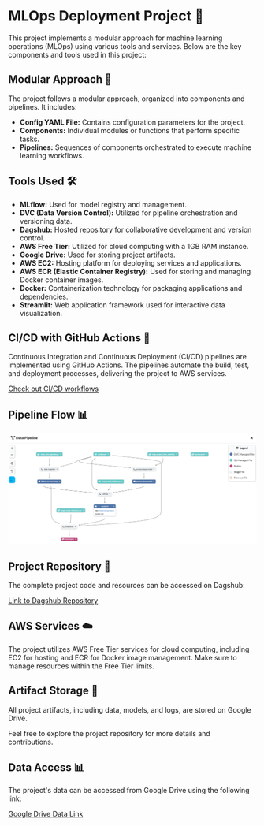 # MLOps Deployment Project 🚀

This project implements a modular approach for machine learning operations (MLOps) using various tools and services. Below are the key components and tools used in this project:

## Modular Approach 🔧

The project follows a modular approach, organized into components and pipelines. It includes:

- **Config YAML File:** Contains configuration parameters for the project.
- **Components:** Individual modules or functions that perform specific tasks.
- **Pipelines:** Sequences of components orchestrated to execute machine learning workflows.

## Tools Used 🛠️

- **MLflow:** Used for model registry and management.
- **DVC (Data Version Control):** Utilized for pipeline orchestration and versioning data.
- **Dagshub:** Hosted repository for collaborative development and version control.
- **AWS Free Tier:** Utilized for cloud computing with a 1GB RAM instance.
- **Google Drive:** Used for storing project artifacts.
- **AWS EC2:** Hosting platform for deploying services and applications.
- **AWS ECR (Elastic Container Registry):** Used for storing and managing Docker container images.
- **Docker:** Containerization technology for packaging applications and dependencies.
- **Streamlit:** Web application framework used for interactive data visualization.

## CI/CD with GitHub Actions 🚀

Continuous Integration and Continuous Deployment (CI/CD) pipelines are implemented using GitHub Actions. The pipelines automate the build, test, and deployment processes, delivering the project to AWS services.

[Check out CI/CD workflows](https://github.com/harshpatel1242/MLOps_Deployment/actions)

## Pipeline Flow 📊

![Pipeline Flow](https://github.com/harshpatel1242/MLOps_Deployment/blob/master/Pipeline_Flow.PNG)

## Project Repository 📁

The complete project code and resources can be accessed on Dagshub:

[Link to Dagshub Repository](https://dagshub.com/harshpatel1242/MLOps_Deployment)

## AWS Services ☁️

The project utilizes AWS Free Tier services for cloud computing, including EC2 for hosting and ECR for Docker image management. Make sure to manage resources within the Free Tier limits.

## Artifact Storage 📂

All project artifacts, including data, models, and logs, are stored on Google Drive.

Feel free to explore the project repository for more details and contributions.

## Data Access 📊

The project's data can be accessed from Google Drive using the following link:

[Google Drive Data Link](https://drive.google.com/file/d/1Q02T8c6-BRC32TbSFqZdLpR9UdVeVpHS/view?usp=drive_link)

